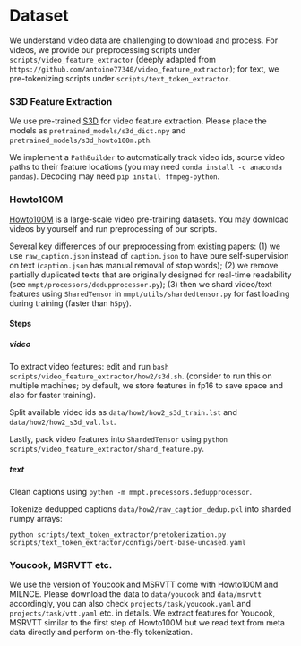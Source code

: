 # Dataset

We understand video data are challenging to download and process. For videos, we provide our preprocessing scripts under `scripts/video_feature_extractor` (deeply adapted from `https://github.com/antoine77340/video_feature_extractor`); for text, we pre-tokenizing scripts under `scripts/text_token_extractor`.

### S3D Feature Extraction
We use pre-trained [S3D](https://github.com/antoine77340/S3D_HowTo100M) for video feature extraction. Please place the models as `pretrained_models/s3d_dict.npy` and `pretrained_models/s3d_howto100m.pth`.

We implement a `PathBuilder` to automatically track video ids, source video paths to their feature locations (you may need `conda install -c anaconda pandas`). Decoding may need `pip install ffmpeg-python`.

### Howto100M
[Howto100M](https://www.di.ens.fr/willow/research/howto100m/) is a large-scale video pre-training datasets. You may download videos by yourself and run preprocessing of our scripts. 

Several key differences of our preprocessing from existing papers: (1) we use `raw_caption.json` instead of `caption.json` to have pure self-supervision on text (`caption.json` has manual removal of stop words); (2) we remove partially duplicated texts that are originally designed for real-time readability (see `mmpt/processors/dedupprocessor.py`); (3) then we shard video/text features using `SharedTensor` in `mmpt/utils/shardedtensor.py` for fast loading during training (faster than `h5py`).

#### Steps
##### video
To extract video features: edit and run `bash scripts/video_feature_extractor/how2/s3d.sh`. (consider to run this on multiple machines; by default, we store features in fp16 to save space and also for faster training).

Split available video ids as `data/how2/how2_s3d_train.lst` and `data/how2/how2_s3d_val.lst`.

Lastly, pack video features into `ShardedTensor` using `python scripts/video_feature_extractor/shard_feature.py`.

##### text
Clean captions using `python -m mmpt.processors.dedupprocessor`.

Tokenize dedupped captions `data/how2/raw_caption_dedup.pkl` into sharded numpy arrays:  
```
python scripts/text_token_extractor/pretokenization.py scripts/text_token_extractor/configs/bert-base-uncased.yaml
```

### Youcook, MSRVTT etc.
We use the version of Youcook and MSRVTT come with Howto100M and MILNCE. Please download the data to `data/youcook` and `data/msrvtt` accordingly, you can also check `projects/task/youcook.yaml` and `projects/task/vtt.yaml` etc. in details. 
We extract features for Youcook, MSRVTT similar to the first step of Howto100M but we read text from meta data directly and perform on-the-fly tokenization.

